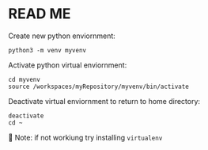 # READ ME

Create new python enviornment:

```shell
python3 -m venv myvenv
```

Activate python virtual enviornment:
```shell
cd myvenv
source /workspaces/myRepository/myvenv/bin/activate
```

Deactivate virtual enviornment to return to home directory:
```shell
deactivate
cd ~
```

📝 Note: if not workiung try installing `virtualenv`
